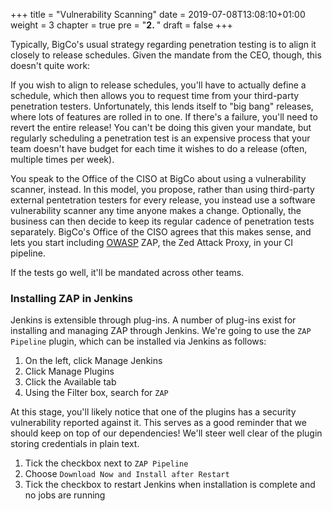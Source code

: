 +++
title = "Vulnerability Scanning"
date = 2019-07-08T13:08:10+01:00
weight = 3
chapter = true
pre = "<b>2. </b>"
draft = false
+++

Typically, BigCo's usual strategy regarding penetration testing is to align it closely to release schedules. Given the mandate from the CEO, though, this doesn't quite work:

If you wish to align to release schedules, you'll have to actually define a schedule, which then allows you to request time from your third-party penetration testers. Unfortunately, this lends itself to "big bang" releases, where lots of features are rolled in to one. If there's a failure, you'll need to revert the entire release! You can't be doing this given your mandate, but regularly scheduling a penetration test is an expensive process that your team doesn't have budget for each time it wishes to do a release (often, multiple times per week).

You speak to the Office of the CISO at BigCo about using a vulnerability scanner, instead. In this model, you propose, rather than using third-party external pentetration testers for every release, you instead use a software vulnerability scanner any time anyone makes a change. Optionally, the business can then decide to keep its regular cadence of penetration tests separately. BigCo's Office of the CISO agrees that this makes sense, and lets you start including [OWASP](https://owasp.org) ZAP, the Zed Attack Proxy, in your CI pipeline.

If the tests go well, it'll be mandated across other teams.

### Installing ZAP in Jenkins

Jenkins is extensible through plug-ins. A number of plug-ins exist for installing and managing ZAP through Jenkins. We're going to use the `ZAP Pipeline` plugin, which can be installed via Jenkins as follows:

1. On the left, click Manage Jenkins
1. Click Manage Plugins
1. Click the Available tab
1. Using the Filter box, search for `ZAP`

At this stage, you'll likely notice that one of the plugins has a security vulnerability reported against it. This serves as a good reminder that we should keep on top of our dependencies! We'll steer well clear of the plugin storing credentials in plain text.

1. Tick the checkbox next to `ZAP Pipeline`
1. Choose `Download Now and Install after Restart`
1. Tick the checkbox to restart Jenkins when installation is complete and no jobs are running

